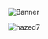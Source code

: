![Banner](https://butwhytho.net/wp-content/uploads/2021/08/COMICS-Use-to-resize-images-5.jpg)

<p><img align="left" src="https://github-readme-stats.vercel.app/api/top-langs?username=hazed7&show_icons=true&locale=en&layout=compact" alt="hazed7" /></p>
